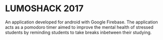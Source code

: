 # LUMOSHACK 2017

An application developed for android with Google Firebase. The application acts as a pomodoro timer aimed to improve the mental health of stressed students by reminding students to take breaks inbetween their studying. 
